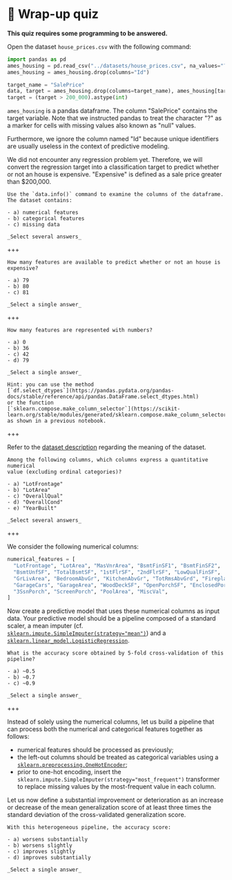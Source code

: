 # 🏁 Wrap-up quiz

**This quiz requires some programming to be answered.**

Open the dataset `house_prices.csv` with the following command:

```py
import pandas as pd
ames_housing = pd.read_csv("../datasets/house_prices.csv", na_values="?")
ames_housing = ames_housing.drop(columns="Id")

target_name = "SalePrice"
data, target = ames_housing.drop(columns=target_name), ames_housing[target_name]
target = (target > 200_000).astype(int)
```

`ames_housing` is a pandas dataframe. The column "SalePrice" contains the
target variable. Note that we instructed pandas to treat the character "?" as a
marker for cells with missing values also known as "null" values.

Furthermore, we ignore the column named "Id" because unique identifiers are
usually useless in the context of predictive modeling.

We did not encounter any regression problem yet. Therefore, we will convert the
regression target into a classification target to predict whether or not an
house is expensive. "Expensive" is defined as a sale price greater than
$200,000.

```{admonition} Question
Use the `data.info()` command to examine the columns of the dataframe.
The dataset contains:

- a) numerical features
- b) categorical features
- c) missing data

_Select several answers_
```

+++

```{admonition} Question
How many features are available to predict whether or not an house is
expensive?

- a) 79
- b) 80
- c) 81

_Select a single answer_
```

+++

```{admonition} Question
How many features are represented with numbers?

- a) 0
- b) 36
- c) 42
- d) 79

_Select a single answer_

Hint: you can use the method
[`df.select_dtypes`](https://pandas.pydata.org/pandas-docs/stable/reference/api/pandas.DataFrame.select_dtypes.html)
or the function
[`sklearn.compose.make_column_selector`](https://scikit-learn.org/stable/modules/generated/sklearn.compose.make_column_selector.html)
as shown in a previous notebook.
```

+++

Refer to the [dataset description](https://www.openml.org/d/42165) regarding
the meaning of the dataset.

```{admonition} Question
Among the following columns, which columns express a quantitative numerical
value (excluding ordinal categories)?

- a) "LotFrontage"
- b) "LotArea"
- c) "OverallQual"
- d) "OverallCond"
- e) "YearBuilt"

_Select several answers_
```

+++

We consider the following numerical columns:

```py
numerical_features = [
  "LotFrontage", "LotArea", "MasVnrArea", "BsmtFinSF1", "BsmtFinSF2",
  "BsmtUnfSF", "TotalBsmtSF", "1stFlrSF", "2ndFlrSF", "LowQualFinSF",
  "GrLivArea", "BedroomAbvGr", "KitchenAbvGr", "TotRmsAbvGrd", "Fireplaces",
  "GarageCars", "GarageArea", "WoodDeckSF", "OpenPorchSF", "EnclosedPorch",
  "3SsnPorch", "ScreenPorch", "PoolArea", "MiscVal",
]
```

Now create a predictive model that uses these numerical columns as input data.
Your predictive model should be a pipeline composed of a standard scaler, a
mean imputer (cf.
[`sklearn.impute.SimpleImputer(strategy="mean")`](https://scikit-learn.org/stable/modules/generated/sklearn.impute.SimpleImputer.html))
and a [`sklearn.linear_model.LogisticRegression`](https://scikit-learn.org/stable/modules/generated/sklearn.linear_model.LogisticRegression.html).

```{admonition} Question
What is the accuracy score obtained by 5-fold cross-validation of this
pipeline?

- a) ~0.5
- b) ~0.7
- c) ~0.9

_Select a single answer_
```

+++

Instead of solely using the numerical columns, let us build a pipeline that
can process both the numerical and categorical features together as follows:

- numerical features should be processed as previously;
- the left-out columns should be treated as categorical variables using a
  [`sklearn.preprocessing.OneHotEncoder`](https://scikit-learn.org/stable/modules/generated/sklearn.preprocessing.OneHotEncoder.html);
- prior to one-hot encoding, insert the
  `sklearn.impute.SimpleImputer(strategy="most_frequent")` transformer to
  replace missing values by the most-frequent value in each column.

Let us now define a substantial improvement or deterioration as an increase or
decrease of the mean generalization score of at least three times the standard
deviation of the cross-validated generalization score.

```{admonition} Question
With this heterogeneous pipeline, the accuracy score:

- a) worsens substantially
- b) worsens slightly
- c) improves slightly
- d) improves substantially

_Select a single answer_
```
